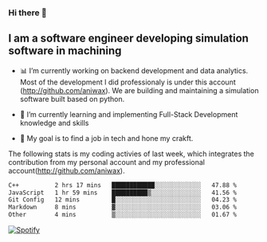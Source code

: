 ### Hi there 👋

## I am a software engineer developing simulation software in machining
- :bar_chart: I’m currently working on backend development and data analytics.
Most of the development I did professionaly is under this account (http://github.com/aniwax). We are building and maintaining a simulation software built based on python. 

- 🌱 I’m currently learning and implementing Full-Stack Development knowledge and skills
- :dart: My goal is to find a job in tech and hone my crakft.


<!--- [![shizzy's github stats](https://github-readme-stats.vercel.app/api?username=shirzartenwer)](https://github.com/anuraghazra/github-readme-stats) --->


The following stats is my coding activies of last week, which integrates the contribution from my personal account and my professional account(http://github.com/aniwax). 


 <!--START_SECTION:waka-->

```txt
C++          2 hrs 17 mins   ████████████░░░░░░░░░░░░░   47.88 %
JavaScript   1 hr 59 mins    ██████████▒░░░░░░░░░░░░░░   41.56 %
Git Config   12 mins         █░░░░░░░░░░░░░░░░░░░░░░░░   04.23 %
Markdown     8 mins          ▓░░░░░░░░░░░░░░░░░░░░░░░░   03.06 %
Other        4 mins          ▒░░░░░░░░░░░░░░░░░░░░░░░░   01.67 %
```

<!--END_SECTION:waka-->
[![Spotify](https://spotify-on-github-git-master.shirzartenwer.vercel.app/api/spotify)](https://open.spotify.com/user/21j6s322bjrhxlx67pyzkc4ki)
